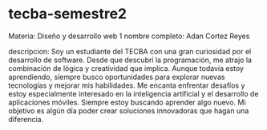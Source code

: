 # tecba-semestre2
Materia: Diseño y desarrollo web 1
nombre completo: Adan Cortez Reyes

descripcion: Soy un estudiante del TECBA con una gran curiosidad por el desarrollo de software. Desde que descubrí la programación, me atrajo la combinación de lógica y creatividad que implica. Aunque todavía estoy aprendiendo, siempre busco oportunidades para explorar nuevas tecnologías y mejorar mis habilidades. Me encanta enfrentar desafíos y estoy especialmente interesado en la inteligencia artificial y el desarrollo de aplicaciones móviles. Siempre estoy buscando aprender algo nuevo. Mi objetivo es algún día poder crear soluciones innovadoras que hagan una diferencia.
